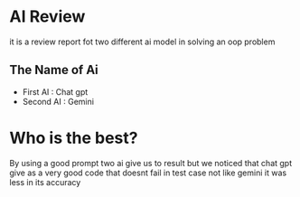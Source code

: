 # AI Review 
it is a review report fot two different ai model in solving an oop problem 
## The Name of Ai
- First AI : Chat gpt
- Second AI : Gemini
# Who is the best?
By using a good prompt two ai give us to result but we noticed that chat gpt give as a very good code that doesnt fail in test case not like gemini it was less in its accuracy
